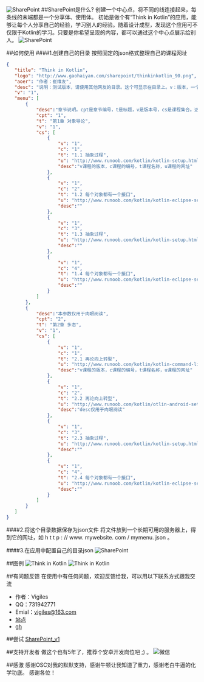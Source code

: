 ![SharePoint](splogo.png)
##SharePoint是什么?
创建一个中心点，将不同的线连接起来，每条线的末端都是一个分享体、使用体。
初始是做个有“Think in Kotlin”的应用，能够让每个人分享自己的经验，学习别人的经验。随着设计成型，发现这个应用可不仅限于Kotlin的学习。只要是你希望呈现的内容，都可以通过这个中心点展示给别人。
![SharePoint](about.png)

##如何使用
####1.创建自己的目录
按照固定的json格式整理自己的课程网址
 ``` json
{
	"title": "Think in Kotlin",
	"logo": "http://www.gaohaiyan.com/sharepoint/thinkinkotlin_90.png",
    "aoer": "作者：崔维友",
    "desc": "说明：测试版本，请使用其他网友的目录。这个可显示在目录上。v：版本，一个数值",
    "v": "1",
    "menu": [
        {
			"desc":"章节说明。cpt是章节编号，t是标题，v是版本号，cs是课程集合。这个menu是一个二级集合",
            "cpt": "1",
            "t": "第1章 对象导论",
            "v": "1",
            "cs": [
                {
                    "v": "1",
                    "c": "1",
                    "t": "1.1 抽象过程",
                    "u": "http://www.runoob.com/kotlin/kotlin-setup.html",
					"desc":"v课程的版本，c课程的编号，t课程名称，u课程的网址"
                },
                {
                    "v": "1",
                    "c": "2",
                    "t": "1.2 每个对象都有一个接口",
                    "u": "http://www.runoob.com/kotlin/kotlin-eclipse-setup.html",
					"desc":""
                },
                {
                    "v": "1",
                    "c": "3",
                    "t": "1.3 抽象过程",
                    "u": "http://www.runoob.com/kotlin/kotlin-setup.html",
					"desc":""
                },
                {
                    "v": "1",
                    "c": "4",
                    "t": "1.4 每个对象都有一个接口",
                    "u": "http://www.runoob.com/kotlin/kotlin-eclipse-setup.html",
					"desc":""
                }
            ]
        },
        {
			"desc":"本参数仅用于肉眼阅读",
            "cpt": "2",
            "t": "第2章 多态",
            "v": "1",
            "cs": [
                {
                    "v": "1",
                    "c": "1",
                    "t": "2.1 再论向上转型",
                    "u": "http://www.runoob.com/kotlin/kotlin-command-line.html",
					"desc":"v课程的版本，c课程的编号，t课程名称，u课程的网址"
                },
                {
                    "v": "1",
                    "c": "2",
                    "t": "2.2 再论向上转型",
                    "u": "http://www.runoob.com/kotlin/otlin-android-setup.html",
					"desc":"desc仅用于肉眼阅读"
                },
                {
                    "v": "1",
                    "c": "3",
                    "t": "2.3 抽象过程",
                    "u": "http://www.runoob.com/kotlin/kotlin-setup.html",
					"desc":""
                },
                {
                    "v": "1",
                    "c": "4",
                    "t": "2.4 每个对象都有一个接口",
                    "u": "http://www.runoob.com/kotlin/kotlin-eclipse-setup.html",
					"desc":""
                }
            ]
        }
    ]
}
 ```

####2.将这个目录数据保存为json文件
将文件放到一个长期可用的服务器上，得到它的网址，如 h t t p : // www. mywebsite. com / mymenu. json 。

####3.在应用中配置自己的目录json
![SharePoint](myurl.png)

##图例
![Think in Kotlin](show1.png)
![Think in Kotlin](show2.png)

##有问题反馈
在使用中有任何问题，欢迎反馈给我，可以用以下联系方式跟我交流

* 作者：Vigiles
* QQ：731942771
* Emial：vigiles@163.com
* [站点](http://www.gaohaiyan.com)
* [gh](https://github.com/731942771/SharePoint)

##尝试
[SharePoint_v1](SharePoint_v1.apk)

##支持开发者
做这个也有5年了，推荐个安卓开发岗位吧 ;) 。
![微信](weixin.png)

##感激
感谢OSC对我的默默支持，感谢牛顿让我知道了重力，感谢老白牛逼的化学功底。
感谢各位！
